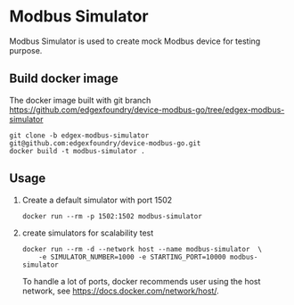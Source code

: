 # Modbus Simulator
Modbus Simulator is used to create mock Modbus device for testing purpose. 

## Build docker image
The docker image built with git branch https://github.com/edgexfoundry/device-modbus-go/tree/edgex-modbus-simulator
```
git clone -b edgex-modbus-simulator git@github.com:edgexfoundry/device-modbus-go.git
docker build -t modbus-simulator .
```

## Usage

1. Create a default simulator with port 1502
    ```
    docker run --rm -p 1502:1502 modbus-simulator
    ```

2. create simulators for scalability test 
    ```
    docker run --rm -d --network host --name modbus-simulator  \
        -e SIMULATOR_NUMBER=1000 -e STARTING_PORT=10000 modbus-simulator
    ```
    To handle a lot of ports, docker recommends user using the host network, see https://docs.docker.com/network/host/.
